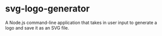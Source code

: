 # svg-logo-generator

A Node.js command-line application that takes in user input to generate a logo and save it as an SVG file.
